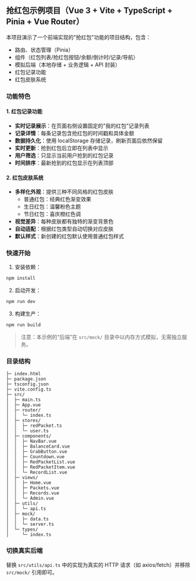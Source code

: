 ## 抢红包示例项目（Vue 3 + Vite + TypeScript + Pinia + Vue Router）

本项目演示了一个前端实现的"抢红包"功能的项目结构，包含：

- 路由、状态管理（Pinia）
- 组件（红包列表/抢红包按钮/余额/倒计时/记录/导航）
- 模拟后端（本地存储 + 业务逻辑 + API 封装）
- 红包记录功能
- 红包皮肤系统

### 功能特色

#### 1. 红包记录功能
- **实时记录展示**：在页面右侧设置固定的"我的红包"记录列表
- **记录详情**：每条记录包含抢红包的时间戳和具体金额
- **数据持久化**：使用 localStorage 存储记录，刷新页面后依然保留
- **实时更新**：抢到红包后立即在列表中显示
- **用户筛选**：只显示当前用户抢到的红包记录
- **时间排序**：最新抢到的红包显示在列表顶部

#### 2. 红包皮肤系统
- **多样化外观**：提供三种不同风格的红包皮肤
  - 普通红包：经典红色渐变效果
  - 生日红包：温馨粉色主题
  - 节日红包：喜庆橙红色调
- **视觉差异**：每种皮肤都有独特的渐变背景色
- **自动适配**：根据红包类型自动切换对应皮肤
- **默认样式**：新创建的红包默认使用普通红包样式

### 快速开始

1. 安装依赖：
```bash
npm install
```
2. 启动开发：
```bash
npm run dev
```
3. 构建生产：
```bash
npm run build
```

> 注意：本示例的“后端”在 `src/mock/` 目录中以内存方式模拟，无需独立服务。

### 目录结构

```
├─ index.html
├─ package.json
├─ tsconfig.json
├─ vite.config.ts
├─ src/
│  ├─ main.ts
│  ├─ App.vue
│  ├─ router/
│  │  └─ index.ts
│  ├─ stores/
│  │  ├─ redPacket.ts
│  │  └─ user.ts
│  ├─ components/
│  │  ├─ NavBar.vue
│  │  ├─ BalanceCard.vue
│  │  ├─ GrabButton.vue
│  │  ├─ Countdown.vue
│  │  ├─ RedPacketList.vue
│  │  ├─ RedPacketItem.vue
│  │  └─ RecordList.vue
│  ├─ views/
│  │  ├─ Home.vue
│  │  ├─ Packets.vue
│  │  ├─ Records.vue
│  │  └─ Admin.vue
│  ├─ utils/
│  │  └─ api.ts
│  ├─ mock/
│  │  ├─ data.ts
│  │  └─ server.ts
│  └─ types/
│     └─ index.ts
```

### 切换真实后端

替换 `src/utils/api.ts` 中的实现为真实的 HTTP 请求（如 axios/fetch）并移除 `src/mock/` 引用即可。



